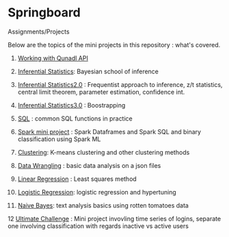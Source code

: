 # Springboard
Assignments/Projects

Below are the topics of the mini projects in this repository : what's covered.

1. [Working with Qunadl API](https://github.com/gormikayel/Springboard/blob/master/Mini-Projects/API/api_data_wrangling_mini_project(2019)%20.ipynb) 

2. [Inferential Statistics](https://github.com/gormikayel/Springboard/blob/master/Mini-Projects/Bayesian_stats_Q6.28/inferential_statistics_3-Q.ipynb): Bayesian school of inference

3. [Inferential Statistics2.0](https://github.com/gormikayel/Springboard/tree/master/Mini-Projects/inferential_statistics_frequentist_mini-projects6.28.19) : Frequentist approach to inference, z/t statistics, central limit theorem, parameter estimation, confidence int.

4. [Inferential Statistics3.0](https://github.com/gormikayel/Springboard/blob/master/Mini-Projects/Inferential%20Statistics/Bootstrap_Inference_Mini-Project8.19/inferential_statistics_2-Q.ipynb) : Boostrapping

5. [SQL](https://github.com/gormikayel/Springboard/blob/master/Mini-Projects/SQL/sql_project.sql) :  common SQL functions in practice

6. [Spark mini project](https://github.com/gormikayel/Springboard/blob/master/Mini-Projects/Spark%20mini%20project/Spark%20DF%2C%20SQL%2C%20ML%20Exercise.ipynb) : Spark Dataframes and Spark SQL and binary classification using Spark ML

7. [Clustering](https://github.com/gormikayel/Springboard/blob/master/Mini-Projects/clustering/Mini_Project_Clustering.ipynb):  K-means clustering and other clustering methods

8. [Data Wrangling](https://github.com/gormikayel/Springboard/blob/master/Mini-Projects/data_wrangling_json/sliderule_dsi_json_exercise(Gor)%20.ipynb) : basic data analysis on a json files

9. [Linear Regression](https://github.com/gormikayel/Springboard/blob/master/Mini-Projects/linear_regression/Mini_Project_Linear_Regression.ipynb) : Least squares method

10. [Logistic Regression](https://github.com/gormikayel/Springboard/blob/master/Mini-Projects/logistic_regression/Mini_Project_Logistic_Regression.ipynb):   logistic regression and hypertuning

11. [Naive Bayes](https://github.com/gormikayel/Springboard/blob/master/Mini-Projects/naive_bayes/Mini_Project_Naive_Bayes.ipynb): text analysis basics using rotten tomatoes data

12 [Ultimate Challenge](https://github.com/gormikayel/Springboard/tree/master/ultimate_challenge) : Mini project invovling time series of logins, separate one involving classification with regards inactive vs active users
